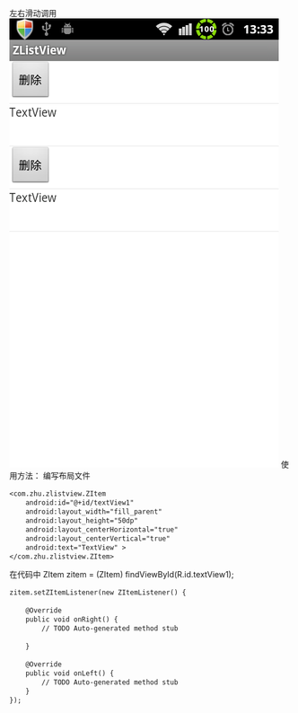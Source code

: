 左右滑动调用
![image](https://github.com/chifan/ZItem/blob/master/info.png)
使用方法：
编写布局文件

    <com.zhu.zlistview.ZItem
        android:id="@+id/textView1"
        android:layout_width="fill_parent"
        android:layout_height="50dp"
        android:layout_centerHorizontal="true"
        android:layout_centerVertical="true"
        android:text="TextView" >
    </com.zhu.zlistview.ZItem>
    
在代码中
	ZItem zitem = (ZItem) findViewById(R.id.textView1);
  	
	zitem.setZItemListener(new ZItemListener() {
			
		@Override
		public void onRight() {
			// TODO Auto-generated method stub

		}
			
		@Override
		public void onLeft() {
			// TODO Auto-generated method stub
		}
	});
